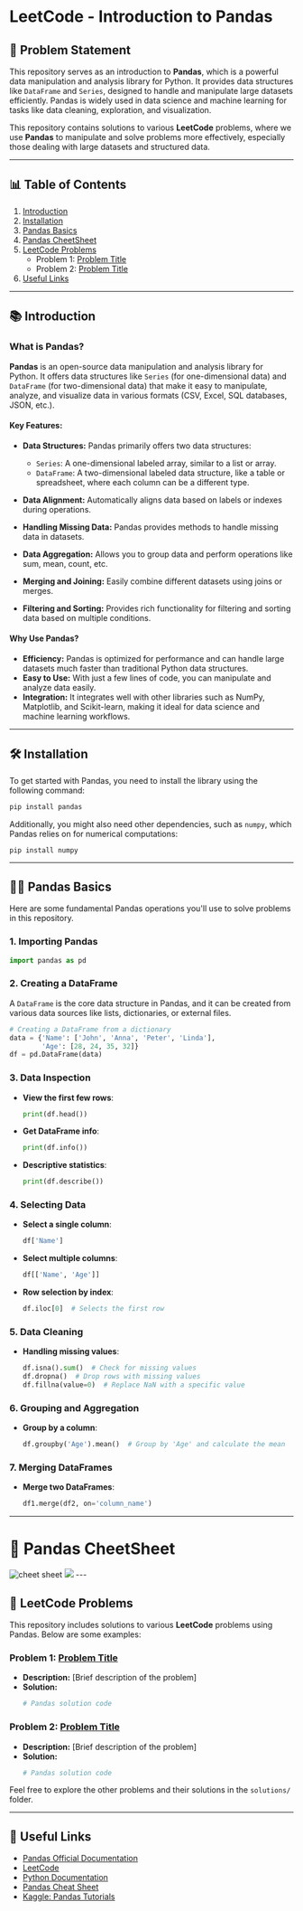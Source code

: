 

# LeetCode - Introduction to Pandas

## 📌 Problem Statement

This repository serves as an introduction to **Pandas**, which is a powerful data manipulation and analysis library for Python. It provides data structures like `DataFrame` and `Series`, designed to handle and manipulate large datasets efficiently. Pandas is widely used in data science and machine learning for tasks like data cleaning, exploration, and visualization.

This repository contains solutions to various **LeetCode** problems, where we use **Pandas** to manipulate and solve problems more effectively, especially those dealing with large datasets and structured data.

---

## 📊 Table of Contents

1. [Introduction](#introduction)
2. [Installation](#installation)
3. [Pandas Basics](#pandas-basics)
4. [Pandas CheetSheet](#pandas-cheetSheet)
5. [LeetCode Problems](#leetcode-problems)
    - Problem 1: [Problem Title](#problem-1)
    - Problem 2: [Problem Title](#problem-2)
6. [Useful Links](#useful-links)

---

## 📚 Introduction

### What is Pandas?

**Pandas** is an open-source data manipulation and analysis library for Python. It offers data structures like `Series` (for one-dimensional data) and `DataFrame` (for two-dimensional data) that make it easy to manipulate, analyze, and visualize data in various formats (CSV, Excel, SQL databases, JSON, etc.).

#### Key Features:
- **Data Structures:** Pandas primarily offers two data structures:
  - `Series`: A one-dimensional labeled array, similar to a list or array.
  - `DataFrame`: A two-dimensional labeled data structure, like a table or spreadsheet, where each column can be a different type.
  
- **Data Alignment:** Automatically aligns data based on labels or indexes during operations.
- **Handling Missing Data:** Pandas provides methods to handle missing data in datasets.
- **Data Aggregation:** Allows you to group data and perform operations like sum, mean, count, etc.
- **Merging and Joining:** Easily combine different datasets using joins or merges.
- **Filtering and Sorting:** Provides rich functionality for filtering and sorting data based on multiple conditions.
  
#### Why Use Pandas?

- **Efficiency:** Pandas is optimized for performance and can handle large datasets much faster than traditional Python data structures.
- **Easy to Use:** With just a few lines of code, you can manipulate and analyze data easily.
- **Integration:** It integrates well with other libraries such as NumPy, Matplotlib, and Scikit-learn, making it ideal for data science and machine learning workflows.

---

## 🛠 Installation

To get started with Pandas, you need to install the library using the following command:

```bash
pip install pandas
```

Additionally, you might also need other dependencies, such as `numpy`, which Pandas relies on for numerical computations:

```bash
pip install numpy
```

---

## 🧑‍💻 Pandas Basics

Here are some fundamental Pandas operations you'll use to solve problems in this repository.

### 1. Importing Pandas

```python
import pandas as pd
```

### 2. Creating a DataFrame

A `DataFrame` is the core data structure in Pandas, and it can be created from various data sources like lists, dictionaries, or external files.

```python
# Creating a DataFrame from a dictionary
data = {'Name': ['John', 'Anna', 'Peter', 'Linda'],
        'Age': [28, 24, 35, 32]}
df = pd.DataFrame(data)
```

### 3. Data Inspection

- **View the first few rows**:
  ```python
  print(df.head())
  ```

- **Get DataFrame info**:
  ```python
  print(df.info())
  ```

- **Descriptive statistics**:
  ```python
  print(df.describe())
  ```

### 4. Selecting Data

- **Select a single column**:
  ```python
  df['Name']
  ```

- **Select multiple columns**:
  ```python
  df[['Name', 'Age']]
  ```

- **Row selection by index**:
  ```python
  df.iloc[0]  # Selects the first row
  ```

### 5. Data Cleaning

- **Handling missing values**:
  ```python
  df.isna().sum()  # Check for missing values
  df.dropna()  # Drop rows with missing values
  df.fillna(value=0)  # Replace NaN with a specific value
  ```

### 6. Grouping and Aggregation

- **Group by a column**:
  ```python
  df.groupby('Age').mean()  # Group by 'Age' and calculate the mean
  ```

### 7. Merging DataFrames

- **Merge two DataFrames**:
  ```python
  df1.merge(df2, on='column_name')
  ```

---
# 🧩 Pandas CheetSheet

<img src="Pandas CheetSheet\Pandas_Cheat_Sheet-1,Pandas_Cheat_Sheet-2\Pandas_Cheat_Sheet-1.svg" alt="cheet sheet">
<img src="Pandas CheetSheet\Pandas_Cheat_Sheet-1,Pandas_Cheat_Sheet-2\Pandas_Cheat_Sheet-2.svg">
---

## 🧩 LeetCode Problems

This repository includes solutions to various **LeetCode** problems using Pandas. Below are some examples:

### Problem 1: [Problem Title](#)
- **Description:** [Brief description of the problem]
- **Solution:**
  ```python
  # Pandas solution code
  ```

### Problem 2: [Problem Title](#)
- **Description:** [Brief description of the problem]
- **Solution:**
  ```python
  # Pandas solution code
  ```

Feel free to explore the other problems and their solutions in the `solutions/` folder.

---

## 🔗 Useful Links
- [Pandas Official Documentation](https://pandas.pydata.org/)
- [LeetCode](https://leetcode.com/)
- [Python Documentation](https://docs.python.org/3/)
- [Pandas Cheat Sheet](https://pandas.pydata.org/Pandas_Cheat_Sheet.pdf)
- [Kaggle: Pandas Tutorials](https://www.kaggle.com/learn/pandas)
```
